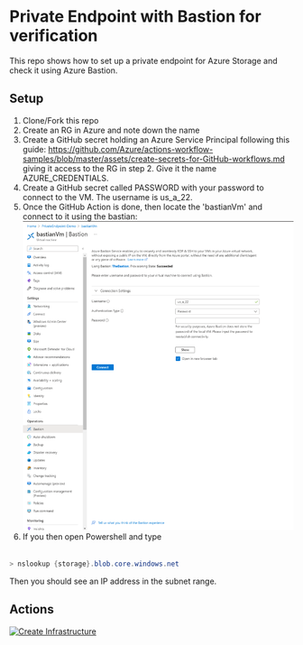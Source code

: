 # Private Endpoint with Bastion for verification

This repo shows how to set up a private endpoint for Azure Storage and check it using Azure Bastion.

## Setup

1. Clone/Fork this repo
2. Create an RG in Azure and note down the name
3. Create a GitHub secret holding an Azure Service Principal following this guide: <https://github.com/Azure/actions-workflow-samples/blob/master/assets/create-secrets-for-GitHub-workflows.md> giving it access to the RG in step 2. Give it the name AZURE_CREDENTIALS.
4. Create a GitHub secret called PASSWORD with your password to connect to the VM. The username is us_a_22.
5. Once the GitHub Action is done, then locate the 'bastianVm' and connect to it using the bastian:
![Bastian Example](images/bastian-example.png)
6. If you then open Powershell and type

```powershell

> nslookup {storage}.blob.core.windows.net
```

Then you should see an IP address in the subnet range.

## Actions

[![Create Infrastructure](https://github.com/fredrkl/private-endpoint-setup/actions/workflows/create-infra.yml/badge.svg)](https://github.com/fredrkl/private-endpoint-setup/actions/workflows/create-infra.yml)
